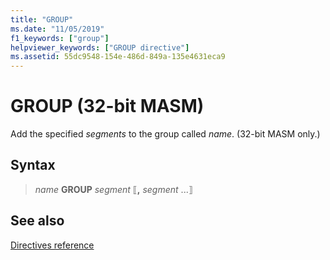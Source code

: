 ```yaml
---
title: "GROUP"
ms.date: "11/05/2019"
f1_keywords: ["group"]
helpviewer_keywords: ["GROUP directive"]
ms.assetid: 55dc9548-154e-486d-849a-135e4631eca9
---
```

# GROUP (32-bit MASM)

Add the specified *segments* to the group called *name*. (32-bit MASM only.)

## Syntax

> *name* **GROUP** *segment* ⟦__,__ *segment* ...⟧

## See also

[Directives reference](../../assembler/masm/directives-reference.md)
